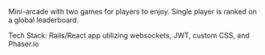 Mini-arcade with two games for players to enjoy. Single player is ranked on a global leaderboard.

Tech Stack:
    Rails/React app utilizing websockets, JWT, custom CSS, and Phaser.io
